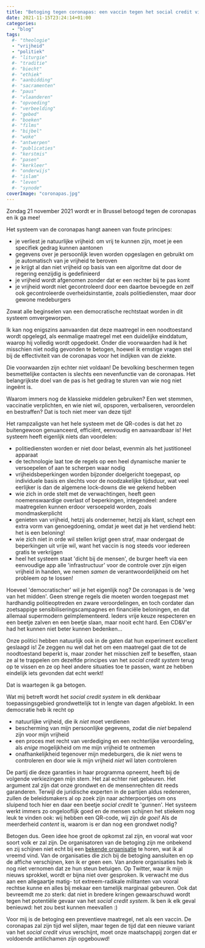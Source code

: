 ```yaml
---
title: "Betoging tegen coronapas: een vaccin tegen het social credit virus"
date: 2021-11-15T23:24:14+01:00
categories: 
  - "blog"
tags:
  #- "theologie"
  - "vrijheid"
  - "politiek"
  #- "liturgie"
  #- "traditie"
  #- "biecht"
  #- "ethiek"
  #- "aanbidding"
  #- "sacramenten"
  #- "paus"
  #- "vlaanderen"
  #- "opvoeding"
  #- "verbeelding"
  #- "gebed"
  #- "boeken"
  #- "films"
  #- "bijbel"
  #- "woke"
  #- "antwerpen"
  #- "publicaties"
  #- "kerstmis"
  #- "pasen"
  #- "kerkleer"
  #- "onderwijs"
  #- "islam"
  #- "leven"
  #- "synode"
coverImage: "coronapas.jpg"
---
```


Zondag 21 november 2021 wordt er in Brussel betoogd tegen de coronapas en ik ga mee! 

Het systeem van de coronapas hangt aaneen van foute principes:

* je verliest je natuurlijke vrijheid: om vrij te kunnen zijn, moet je een specifiek gedrag kunnen aantonen
* gegevens over je persoonlijk leven worden opgeslagen en gebruikt om je automatisch van je vrijheid te beroven
* je krijgt al dan niet vrijheid op basis van een algoritme dat door de regering eenzijdig is gedefinieerd
* je vrijheid wordt afgenomen zonder dat er een rechter bij te pas komt
* je vrijheid wordt niet gecontroleerd door een daartoe bevoegde en zelf ook gecontroleerde overheidsinstantie, zoals politiediensten, maar door gewone medeburgers

Zowat alle beginselen van een democratische rechtstaat worden in dit systeem omvergeworpen.

Ik kan nog enigszins aanvaarden dat deze maatregel in een noodtoestand wordt opgelegd, als eenmalige maatregel met een duidelijke einddatum, waarop hij volledig wordt opgedoekt. Onder die voorwaarden had ik het misschien niet nodig gevonden te betogen, hoewel ik ernstige vragen stel bij de effectiviteit van de coronapas voor het indijken van de ziekte.

Die voorwaarden zijn echter niet voldaan! De bevolking beschermen tegen besmettelijke contacten is slechts een nevenfunctie van de coronapas. Het belangrijkste doel van de pas is het gedrag te sturen van wie nog niet ingeënt is. 

Waarom immers nog de klassieke middelen gebruiken? Een wet stemmen, vaccinatie verplichten, en wie niet wil, opsporen, verbaliseren, veroordelen en bestraffen? Dat is toch niet meer van deze tijd!

Het rampzaligste van het hele systeem met de QR-codes is dat het zo buitengewoon genuanceerd, efficiënt, eenvoudig en aanvaardbaar is! Het systeem heeft eigenlijk niets dan voordelen:

* politiediensten worden er niet door belast, evenmin als het justitioneel apparaat
* de technologie laat toe de regels op een heel dynamische manier te versoepelen of aan te scherpen waar nodig
* vrijheidsbeperkingen worden bijzonder doelgericht toegepast, op individuele basis en slechts voor de noodzakelijke tijdsduur, wat veel eerlijker is dan de algemene lock-downs die we gekend hebben
* wie zich in orde stelt met de verwachtingen, heeft geen noemenswaardige overlast of beperkingen, integendeel: andere maatregelen kunnen erdoor versoepeld worden, zoals mondmaskerplicht
* genieten van vrijheid, hetzij als ondernemer, hetzij als klant, schept een extra vorm van genoegdoening, omdat je weet dat je het verdiend hebt: het is een beloning!
* wie zich niet in orde wil stellen krijgt geen straf, maar ondergaat de beperkingen uit vrije wil, want het vaccin is nog steeds voor iedereen gratis te verkrijgen
* heel het systeem staat 'dicht bij de mensen', de burger heeft via een eenvoudige app alle 'infrastructuur' voor de controle over zijn eigen vrijheid in handen, we nemen _samen_ de verantwoordelijkheid om het probleem op te lossen!

Hoeveel 'democratischer' wil je het eigenlijk nog? De coronapas is de 'weg van het midden'. Geen strenge regels die moeten worden toegepast met hardhandig politieoptreden en zware veroordelingen, en toch cordater dan zoetsappige sensibiliseringscampagnes en financiële beloningen, en dat allemaal supermodern geïmplementeerd. Ieders vrije keuze respecteren en een beetje zalven en een beetje slaan, maar nooit echt hard. Een CD&V'er had het kunnen niet beter kunnen bedenken...

Onze politici hebben natuurlijk ook in de gaten dat hun experiment excellent geslaagd is! Ze zeggen nu wel dat het om een maatregel gaat die tot de noodtoestand beperkt is, maar zonder het misschien zelf te beseffen, staan ze al te trappelen om dezelfde principes van het _social credit system_ terug op te vissen en ze op heel andere situaties toe te passen, want ze hebben eindelijk iets gevonden dat echt werkt! 

Dat is waartegen ik ga betogen.

Wat mij betreft wordt het _social credit system_ in elk denkbaar toepassingsgebied grondwettelijk tot in lengte van dagen afgeblokt. In een democratie heb ik recht op

* natuurlijke vrijheid, die ik _niet_ moet verdienen
* bescherming van mijn persoonlijke gegevens, zodat die _niet_ bepalend zijn voor mijn vrijheid
* een proces met recht van verdediging en een rechterlijke veroordeling, als _enige_ mogelijkheid om me mijn vrijheid te ontnemen
* onafhankelijkheid tegenover mijn medeburgers, die ik _niet_ wens te controleren en door wie ik mijn vrijheid _niet_ wil laten controleren

De partij die deze garanties in haar programma opneemt, heeft bij de volgende verkiezingen mijn stem. Het zal echter niet gebeuren. Het argument zal zijn dat onze grondwet en de mensenrechten dit reeds garanderen. Terwijl de juridische experten in de partijen aldus redeneren, zullen de beleidsmakers al op zoek zijn naar achterpoortjes om ons sluipend toch hier en daar een beetje _social credit_ te 'gunnen'. Het systeem werkt immers zo ongelooflijk goed en de mensen schijnen het stiekem nog leuk te vinden ook: wij hebben een QR-code, wij zijn _de goei!_ Als de meerderheid _content_ is, waarom is er dan nog een grondwet nodig?

Betogen dus. Geen idee hoe groot de opkomst zal zijn, en vooral wat voor soort volk er zal zijn. De organisatoren van de betoging zijn me onbekend en zij schijnen niet echt bij een [bekende organisatie](https://www.samenvoorvrijheid.be/) te horen, wat ik al vreemd vind. Van de organisaties die zich bij de betoging aansluiten en op de affiche verschijnen, ken ik er geen een. Van andere organisaties heb ik nog niet vernomen dat ze hun steun betuigen. Op Twitter, waar ik mijn nieuws sprokkel, wordt er bijna niet over gesproken. Ik verwacht me dus aan een allegaartje matig- tot extreem-radikale militanten van vooral rechtse kunne en alles bij mekaar een tamelijk marginaal gebeuren. Ook dat bevreemdt me zo sterk: dat niet in bredere kringen gewaarschuwd wordt tegen het potentiële gevaar van het _social credit system_. Ik ben ik elk geval benieuwd: het zou best kunnen meevallen :)

Voor mij is de betoging een preventieve maatregel, net als een vaccin. De coronapas zal zijn tijd wel slijten, maar tegen de tijd dat een nieuwe variant van het _social credit virus_ verschijnt, moet onze maatschappij zorgen dat er voldoende antilichamen zijn opgebouwd!


